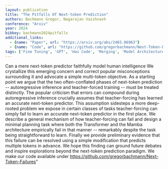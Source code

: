 ```yaml
---
layout: publication
title: "The Pitfalls Of Next-token Prediction"
authors: Bachmann Gregor, Nagarajan Vaishnavh
conference: "Arxiv"
year: 2024
bibkey: bachmann2024pitfalls
additional_links:
  - {name: "Paper", url: "https://arxiv.org/abs/2403.06963"}
  - {name: "Code", url: "https://github.com/gregorbachmann/Next-Token-Failures"}
tags: ['Fine Tuning', 'GPT', 'Has Code', 'Merging', 'Model Architecture', 'Pretraining Methods', 'Training Techniques', 'Transformer']
---
```

Can a mere next-token predictor faithfully model human intelligence We crystallize this emerging concern and correct popular misconceptions surrounding it and advocate a simple multi-token objective. As a starting point we argue that the two often-conflated phases of next-token prediction -- autoregressive inference and teacher-forced training -- must be treated distinctly. The popular criticism that errors can compound during autoregressive inference crucially assumes that teacher-forcing has learned an accurate next-token predictor. This assumption sidesteps a more deep-rooted problem we expose in certain classes of tasks teacher-forcing can simply fail to learn an accurate next-token predictor in the first place. We describe a general mechanism of how teacher-forcing can fail and design a minimal planning task where both the Transformer and the Mamba architecture empirically fail in that manner -- remarkably despite the task being straightforward to learn. Finally we provide preliminary evidence that this failure can be resolved using a simple modification that predicts multiple tokens in advance. We hope this finding can ground future debates and inspire explorations beyond the next-token prediction paradigm. We make our code available under https://github.com/gregorbachmann/Next-Token-Failures"
